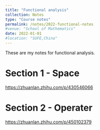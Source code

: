 ```yaml
---
title: "Functional analysis"
collection: Notes
type: "Course notes"
permalink: /notes/2022-functional-notes
#venue: "School of Mathematics"
date: 2022-01-01
#location: "SUFE,China"
---
```


These are my notes for functional analysis.

Section 1 - Space
======
https://zhuanlan.zhihu.com/p/430546066

Section 2 - Operater
======
https://zhuanlan.zhihu.com/p/450102379
